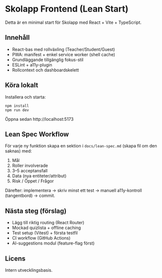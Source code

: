 # Skolapp Frontend (Lean Start)

Detta är en minimal start för Skolapp med React + Vite + TypeScript.

## Innehåll
- React-bas med rollväxling (Teacher/Student/Guest)
- PWA: manifest + enkel service worker (shell cache)
- Grundläggande tillgänglig fokus-stil
- ESLint + a11y-plugin
- Rollcontext och dashboardskelett

## Köra lokalt
Installera och starta:

```
npm install
npm run dev
```

Öppna sedan http://localhost:5173

## Lean Spec Workflow
För varje ny funktion skapa en sektion i `docs/lean-spec.md` (skapa fil om den saknas) med:
1. Mål
2. Roller involverade
3. 3–5 acceptansfall
4. Data (nya entiteter/attribut)
5. Risk / Öppet / Frågor

Därefter: implementera → skriv minst ett test → manuell a11y-kontroll (tangentbord) → commit.

## Nästa steg (förslag)
- Lägg till riktig routing (React Router)
- Mockad quizlista + offline caching
- Test setup (Vitest) + första testfil
- CI workflow (GitHub Actions)
- AI-suggestions modul (feature-flag först)

## Licens
Intern utvecklingsbasis.
